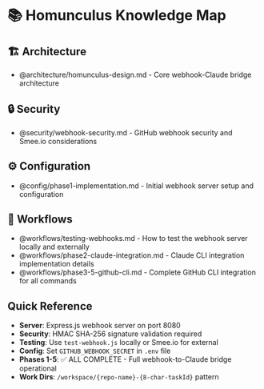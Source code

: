 # 📚 Homunculus Knowledge Map

## 🏗️ Architecture
- @architecture/homunculus-design.md - Core webhook-Claude bridge architecture

## 🔒 Security  
- @security/webhook-security.md - GitHub webhook security and Smee.io considerations

## ⚙️ Configuration
- @config/phase1-implementation.md - Initial webhook server setup and configuration

## 🔄 Workflows
- @workflows/testing-webhooks.md - How to test the webhook server locally and externally
- @workflows/phase2-claude-integration.md - Claude CLI integration implementation details
- @workflows/phase3-5-github-cli.md - Complete GitHub CLI integration for all commands

## Quick Reference
- **Server**: Express.js webhook server on port 8080
- **Security**: HMAC SHA-256 signature validation required
- **Testing**: Use `test-webhook.js` locally or Smee.io for external
- **Config**: Set `GITHUB_WEBHOOK_SECRET` in `.env` file
- **Phases 1-5**: ✅ ALL COMPLETE - Full webhook-to-Claude bridge operational
- **Work Dirs**: `/workspace/{repo-name}-{8-char-taskId}` pattern